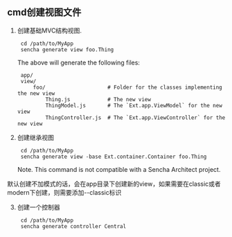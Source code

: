 ## cmd创建视图文件

1. 创建基础MVC结构视图.

		cd /path/to/MyApp
		sencha generate view foo.Thing

	The above will generate the following files:

		app/
	    view/
	        foo/                    # Folder for the classes implementing the new view
	            Thing.js            # The new view
	            ThingModel.js       # The `Ext.app.ViewModel` for the new view
	            ThingController.js  # The `Ext.app.ViewController` for the new view

2. 创建继承视图

		cd /path/to/MyApp
		sencha generate view -base Ext.container.Container foo.Thing

	Note. This command is not compatible with a Sencha Architect project.

默认创建不加模式的话，会在app目录下创建新的view，如果需要在classic或者 modern下创建，则需要添加--classic标识

3. 创建一个控制器

		cd /path/to/MyApp
		sencha generate controller Central